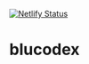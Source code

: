[![Netlify Status](https://api.netlify.com/api/v1/badges/531f8bfc-cb51-40f0-881d-7608c2062752/deploy-status)](https://app.netlify.com/sites/blucodex/deploys)

# blucodex
